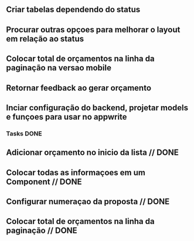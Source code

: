## Criar tabelas dependendo do status

## Procurar outras opçoes para melhorar o layout em relação ao status

## Colocar total de orçamentos na linha da paginação na versao mobile

## Retornar feedback ao gerar orçamento

## Inciar configuração do backend, projetar models e funçoes para usar no appwrite

### Tasks DONE

## Adicionar orçamento no inicio da lista // DONE

## Colocar todas as informaçoes em um <Form> Component // DONE

## Configurar numeraçao da proposta // DONE

## Colocar total de orçamentos na linha da paginação // DONE
